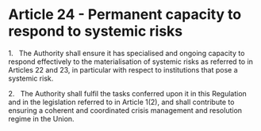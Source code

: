 # Article 24 - Permanent capacity to respond to systemic risks


1.   The Authority shall ensure it has specialised and ongoing capacity to respond effectively to the materialisation of systemic risks as referred to in Articles 22 and 23, in particular with respect to institutions that pose a systemic risk.

2.   The Authority shall fulfil the tasks conferred upon it in this Regulation and in the legislation referred to in Article 1(2), and shall contribute to ensuring a coherent and coordinated crisis management and resolution regime in the Union.

